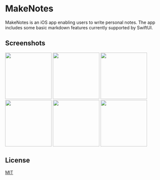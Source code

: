 # MakeNotes

MakeNotes is an iOS app enabling users to write personal notes. The app includes some basic markdown features currently supported by SwiftUI.

## Screenshots

<p float="left">
  <img src="https://i.ibb.co/JHSKpd4/Simulator-Screen-Shot-i-Phone-13-Pro-2022-08-29-at-23-04-35.png" width="150" />
  <img src="https://i.ibb.co/k6WDTgg/Simulator-Screen-Shot-i-Phone-13-Pro-2022-08-29-at-23-18-27.png" width="150" />
  <img src="https://i.ibb.co/KqGDgdL/Simulator-Screen-Shot-i-Phone-13-Pro-2022-08-30-at-00-08-40.png" width="150" />
  <img src="https://i.ibb.co/YXWnqzy/Simulator-Screen-Shot-i-Phone-13-Pro-2022-08-29-at-23-20-43.png" width="150" />
  <img src="https://i.ibb.co/7YvP2Fv/Simulator-Screen-Shot-i-Phone-13-Pro-2022-08-29-at-23-21-07.png" width="150" />
  <img src="https://i.ibb.co/M9X4Qzw/Simulator-Screen-Shot-i-Phone-13-Pro-2022-08-29-at-23-16-42.png" width="150" />
</p>

## License

[MIT](LICENSE)

